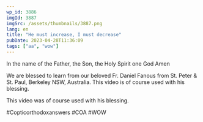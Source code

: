 ```yaml
---
wp_id: 3886
imgId: 3887
imgSrc: /assets/thumbnails/3887.png
lang: en
title: "He must increase, I must decrease"
pubDate: 2023-04-28T11:36:09
tags: ["aa", "wow"]
---
```

<!-- page: 6 -->

<p>In the name of the Father, the Son, the Holy Spirit one God Amen</p>
<p>We are blessed to learn from our beloved Fr. Daniel Fanous from St. Peter &amp; St. Paul, Berkeley NSW, Australia. This video is of course used with his blessing.</p>
<p>This video was of course used with his blessing.</p>
<p>#Copticorthodoxanswers #COA #WOW</p>
